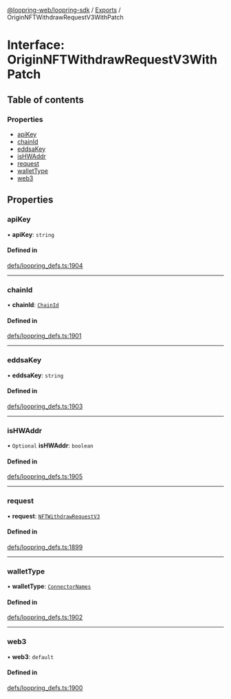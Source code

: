 [@loopring-web/loopring-sdk](../README.md) / [Exports](../modules.md) / OriginNFTWithdrawRequestV3WithPatch

# Interface: OriginNFTWithdrawRequestV3WithPatch

## Table of contents

### Properties

- [apiKey](OriginNFTWithdrawRequestV3WithPatch.md#apikey)
- [chainId](OriginNFTWithdrawRequestV3WithPatch.md#chainid)
- [eddsaKey](OriginNFTWithdrawRequestV3WithPatch.md#eddsakey)
- [isHWAddr](OriginNFTWithdrawRequestV3WithPatch.md#ishwaddr)
- [request](OriginNFTWithdrawRequestV3WithPatch.md#request)
- [walletType](OriginNFTWithdrawRequestV3WithPatch.md#wallettype)
- [web3](OriginNFTWithdrawRequestV3WithPatch.md#web3)

## Properties

### apiKey

• **apiKey**: `string`

#### Defined in

[defs/loopring_defs.ts:1904](https://github.com/Loopring/loopring_sdk/blob/cd42b57/src/defs/loopring_defs.ts#L1904)

___

### chainId

• **chainId**: [`ChainId`](../enums/ChainId.md)

#### Defined in

[defs/loopring_defs.ts:1901](https://github.com/Loopring/loopring_sdk/blob/cd42b57/src/defs/loopring_defs.ts#L1901)

___

### eddsaKey

• **eddsaKey**: `string`

#### Defined in

[defs/loopring_defs.ts:1903](https://github.com/Loopring/loopring_sdk/blob/cd42b57/src/defs/loopring_defs.ts#L1903)

___

### isHWAddr

• `Optional` **isHWAddr**: `boolean`

#### Defined in

[defs/loopring_defs.ts:1905](https://github.com/Loopring/loopring_sdk/blob/cd42b57/src/defs/loopring_defs.ts#L1905)

___

### request

• **request**: [`NFTWithdrawRequestV3`](NFTWithdrawRequestV3.md)

#### Defined in

[defs/loopring_defs.ts:1899](https://github.com/Loopring/loopring_sdk/blob/cd42b57/src/defs/loopring_defs.ts#L1899)

___

### walletType

• **walletType**: [`ConnectorNames`](../enums/ConnectorNames.md)

#### Defined in

[defs/loopring_defs.ts:1902](https://github.com/Loopring/loopring_sdk/blob/cd42b57/src/defs/loopring_defs.ts#L1902)

___

### web3

• **web3**: `default`

#### Defined in

[defs/loopring_defs.ts:1900](https://github.com/Loopring/loopring_sdk/blob/cd42b57/src/defs/loopring_defs.ts#L1900)
